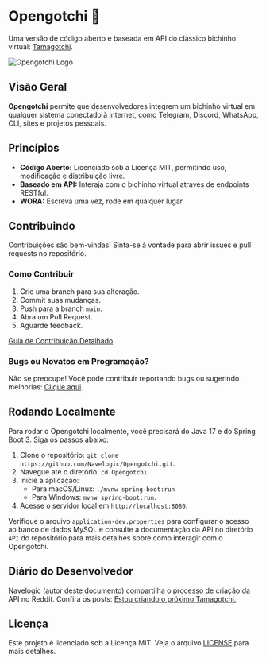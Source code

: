 # Opengotchi 👾
Uma versão de código aberto e baseada em API do clássico bichinho virtual: [Tamagotchi](https://pt.wikipedia.org/wiki/Tamagotchi).

![Opengotchi Logo](https://github.com/Navelogic/Opengotchi/assets/93350805/bcc11acf-9a49-4b90-ab16-edd86819bc8f)

## Visão Geral
**Opengotchi** permite que desenvolvedores integrem um bichinho virtual em qualquer sistema conectado à internet, como Telegram, Discord, WhatsApp, CLI, sites e projetos pessoais.

## Princípios
- **Código Aberto:** Licenciado sob a Licença MIT, permitindo uso, modificação e distribuição livre.
- **Baseado em API:** Interaja com o bichinho virtual através de endpoints RESTful.
- **WORA:** Escreva uma vez, rode em qualquer lugar.

## Contribuindo
Contribuições são bem-vindas! Sinta-se à vontade para abrir issues e pull requests no repositório.

### Como Contribuir
1. Crie uma branch para sua alteração.
2. Commit suas mudanças.
3. Push para a branch `main`.
4. Abra um Pull Request.
5. Aguarde feedback.

[Guia de Contribuição Detalhado](https://github.com/Navelogic/Opengotchi/blob/main/CONTRIBUTING.md)

### Bugs ou Novatos em Programação?
Não se preocupe! Você pode contribuir reportando bugs ou sugerindo melhorias: [Clique aqui](https://github.com/Navelogic/Opengotchi/issues/new/choose).

## Rodando Localmente
Para rodar o Opengotchi localmente, você precisará do Java 17 e do Spring Boot 3. Siga os passos abaixo:

1. Clone o repositório: `git clone https://github.com/Navelogic/Opengotchi.git`.
2. Navegue até o diretório: `cd Opengotchi`.
3. Inicie a aplicação: 
   - Para macOS/Linux: `./mvnw spring-boot:run`
   - Para Windows: `mvnw spring-boot:run`.
4. Acesse o servidor local em `http://localhost:8080`.

Verifique o arquivo `application-dev.properties` para configurar o acesso ao banco de dados MySQL e consulte a documentação da API no diretório `API` do repositório para mais detalhes sobre como interagir com o Opengotchi.

## Diário do Desenvolvedor
Navelogic (autor deste documento) compartilha o processo de criação da API no Reddit. Confira os posts: [Estou criando o próximo Tamagotchi.](https://www.reddit.com/r/brdev/comments/1fqv8br/estou_criando_o_pr%C3%B3ximo_tamagotchi/)

## Licença
Este projeto é licenciado sob a Licença MIT. Veja o arquivo [LICENSE](https://github.com/Navelogic/Opengotchi/blob/main/LICENSE) para mais detalhes.
